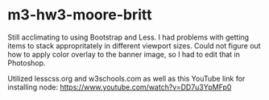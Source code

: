 # m3-hw3-moore-britt
 
Still acclimating to using Bootstrap and Less. I had problems with getting items to stack appropritately in different viewport sizes. Could not figure out how to apply color overlay to the banner image, so I had to edit that in Photoshop.

Utilized lesscss.org and w3schools.com as well as this YouTube link for installing node: https://www.youtube.com/watch?v=DD7u3YpMFp0 